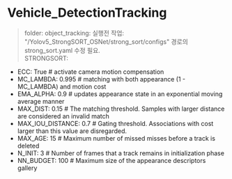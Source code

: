 # Vehicle_DetectionTracking

> folder: object_tracking: 실행전 작업: "/Yolov5_StrongSORT_OSNet/strong_sort/configs" 경로의 strong_sort.yaml 수정 필요.   
STRONGSORT:   
- ECC: True              # activate camera motion compensation   
- MC_LAMBDA: 0.995       # matching with both appearance (1 - MC_LAMBDA) and motion cost   
- EMA_ALPHA: 0.9         # updates  appearance  state in  an exponential moving average manner   
- MAX_DIST: 0.15          # The matching threshold. Samples with larger distance are considered an invalid match   
- MAX_IOU_DISTANCE: 0.7  # Gating threshold. Associations with cost larger than this value are disregarded.   
- MAX_AGE: 15            # Maximum number of missed misses before a track is deleted   
- N_INIT: 3              # Number of frames that a track remains in initialization phase   
- NN_BUDGET: 100         # Maximum size of the appearance descriptors gallery   
